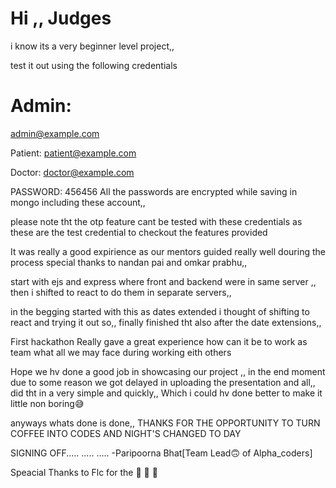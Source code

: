 





# Hi ,, Judges

i know its a very beginner level project,,

test it out using the following credentials

# Admin:
admin@example.com

Patient:
patient@example.com

Doctor:
doctor@example.com

PASSWORD: 456456
All the passwords are encrypted while saving in mongo including these account,,

please note tht the otp feature cant be tested with these credentials as these are the test credential to checkout the features provided


It was really a good expirience as our mentors guided really well douring the process special thanks to nandan pai and omkar prabhu,,

start with ejs and express where front and backend were in same server ,,
then i shifted to react to do them in separate servers,,

in the begging started with this as dates extended i thought of shifting to react and trying it out so,, finally finished tht also after the date extensions,,

First hackathon Really gave a great experience how can it be to work as team what all we may face during working eith others


Hope we hv done a good job in showcasing our project ,, in the end moment due to some reason we got delayed in uploading the presentation and all,, did tht in a very simple and quickly,, Which i could hv done better to make it little non boring😅

anyways whats done is done,, 
THANKS FOR THE OPPORTUNITY 
TO TURN COFFEE INTO CODES AND NIGHT'S CHANGED TO DAY

SIGNING OFF.....
.....
.....
-Paripoorna Bhat[Team Lead🙃 of Alpha_coders]

Speacial Thanks to Flc for the 🍪 🍪 🍪 